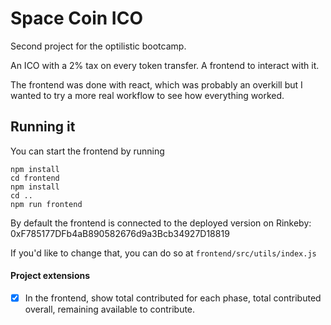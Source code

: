 # Space Coin ICO

Second project for the optilistic bootcamp.

An ICO with a 2% tax on every token transfer. A frontend to interact with it.

The frontend was done with react, which was probably an overkill but I wanted to try a more real workflow to see how everything worked.

## Running it

You can start the frontend by running

```
npm install
cd frontend
npm install
cd ..
npm run frontend
```

By default the frontend is connected to the deployed version on Rinkeby: 0xF785177DFb4aB890582676d9a3Bcb34927D18819

If you'd like to change that, you can do so at `frontend/src/utils/index.js`

#### Project extensions

- [x] In the frontend, show total contributed for each phase, total contributed overall, remaining available to contribute.
